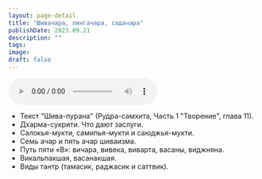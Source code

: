 ```yaml
---
layout: page-detail
title: "Шивачара, лингачара, садачара"
publishDate: 2023.09.21
description: ""
tags:
image:
draft: false
---
```


<audio title="2023.09.21 - Шивачара, лингачара, садачара.mp3" src="https://filer-api.advayta.org/v1.0/public/files/74463" controls=""></audio>

* Текст "Шива-пурана" (Рудра-самхита, Часть 1 "Творение", глава 11).
* Дхарма-сукрити. Что дают заслуги.
* Салокья-мукти, самипья-мукти и саюджья-мукти.
* Семь ачар и пять ачар шиваизма.
* Путь пяти «В»: вичара, вивека, виварта, васаны, виджняна.
* Викальпакшая, васанакшая.
* Виды тантр (тамасик, раджасик и саттвик).

  
